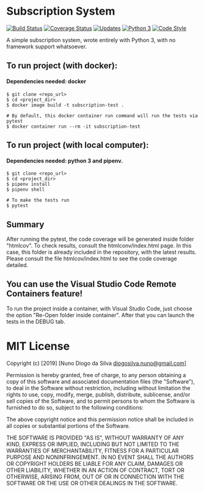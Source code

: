 # Subscription System

[![Build Status](https://travis-ci.org/nffdiogosilva/subscription.svg?branch=master)](https://travis-ci.org/nffdiogosilva/subscription) [![Coverage Status](https://coveralls.io/repos/github/nffdiogosilva/subscription/badge.svg)](https://coveralls.io/github/nffdiogosilva/subscription) [![Updates](https://pyup.io/repos/github/nffdiogosilva/subscription/shield.svg)](https://pyup.io/repos/github/nffdiogosilva/subscription/) [![Python 3](https://pyup.io/repos/github/nffdiogosilva/subscription/python-3-shield.svg)](https://pyup.io/repos/github/nffdiogosilva/subscription/) [![Code Style](https://img.shields.io/badge/code%20style-black-000000.svg)](https://github.com/ambv/black)


A simple subscription system, wrote entirely with Python 3, with no framework support whatsoever.

## To run project (with docker):

#### Dependencies needed: docker

    $ git clone <repo_url>
    $ cd <project_dir>
    $ docker image build -t subscription-test .
    
    # By default, this docker container run command will run the tests via pytest
    $ docker container run --rm -it subscription-test

## To run project (with local computer):

#### Dependencies needed: python 3 and pipenv.

    $ git clone <repo_url>
    $ cd <project_dir>
    $ pipenv install
    $ pipenv shell

    # To make the tests run
    $ pytest

## Summary

After running the pytest, the code coverage will be generated inside folder "htmlcov". To check results, consult the htmlconv/index.html page.
In this case, this folder is already included in the repository, with the latest results.
Please consult the file htmlcov/index.html to see the code coverage detailed.

## You can use the Visual Studio Code Remote Containers feature!

To run the project inside a container, with Visual Studio Code, just choose the option "Re-Open folder inside container". After that you can launch the tests in the DEBUG tab.

# MIT License

Copyright (c) [2019] [Nuno Diogo da Silva diogosilva.nuno@gmail.com]

Permission is hereby granted, free of charge, to any person obtaining a copy
of this software and associated documentation files (the "Software"), to deal
in the Software without restriction, including without limitation the rights
to use, copy, modify, merge, publish, distribute, sublicense, and/or sell
copies of the Software, and to permit persons to whom the Software is
furnished to do so, subject to the following conditions:

The above copyright notice and this permission notice shall be included in all
copies or substantial portions of the Software.

THE SOFTWARE IS PROVIDED "AS IS", WITHOUT WARRANTY OF ANY KIND, EXPRESS OR
IMPLIED, INCLUDING BUT NOT LIMITED TO THE WARRANTIES OF MERCHANTABILITY,
FITNESS FOR A PARTICULAR PURPOSE AND NONINFRINGEMENT. IN NO EVENT SHALL THE
AUTHORS OR COPYRIGHT HOLDERS BE LIABLE FOR ANY CLAIM, DAMAGES OR OTHER
LIABILITY, WHETHER IN AN ACTION OF CONTRACT, TORT OR OTHERWISE, ARISING FROM,
OUT OF OR IN CONNECTION WITH THE SOFTWARE OR THE USE OR OTHER DEALINGS IN THE
SOFTWARE.
